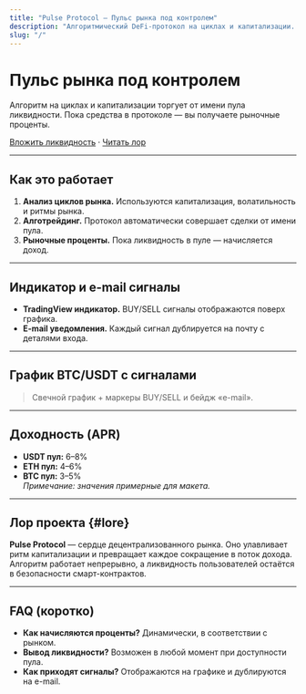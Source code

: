 ```yaml
---
title: "Pulse Protocol — Пульс рынка под контролем"
description: "Алгоритмический DeFi-протокол на циклах и капитализации. Ликвидность с рыночными процентами. Индикатор TradingView и e-mail сигналы."
slug: "/"
---
```


# Пульс рынка под контролем
Алгоритм на циклах и капитализации торгует от имени пула ликвидности. Пока средства в протоколе — вы получаете рыночные проценты.

[Вложить ликвидность](/earn) · [Читать лор](#lore)

---

## Как это работает
1. **Анализ циклов рынка.** Используются капитализация, волатильность и ритмы рынка.  
2. **Алготрейдинг.** Протокол автоматически совершает сделки от имени пула.  
3. **Рыночные проценты.** Пока ликвидность в пуле — начисляется доход.

---

## Индикатор и e-mail сигналы
- **TradingView индикатор.** BUY/SELL сигналы отображаются поверх графика.  
- **E-mail уведомления.** Каждый сигнал дублируется на почту с деталями входа.

---

## График BTC/USDT с сигналами
> Свечной график + маркеры BUY/SELL и бейдж «e-mail».

---

## Доходность (APR)
- **USDT пул:** 6–8%  
- **ETH пул:** 4–6%  
- **BTC пул:** 3–5%  
_Примечание: значения примерные для макета._

---

## Лор проекта {#lore}
**Pulse Protocol** — сердце децентрализованного рынка. Оно улавливает ритм капитализации и превращает каждое сокращение в поток дохода. Алгоритм работает непрерывно, а ликвидность пользователей остаётся в безопасности смарт-контрактов.

---

## FAQ (коротко)
- **Как начисляются проценты?** Динамически, в соответствии с рынком.  
- **Вывод ликвидности?** Возможен в любой момент при доступности пула.  
- **Как приходят сигналы?** Отображаются на графике и дублируются на e-mail.
